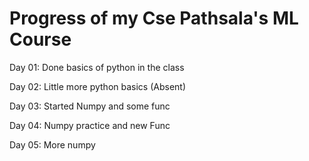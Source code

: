 # Progress of my Cse Pathsala's ML Course
Day 01:
Done basics of python in the class

Day 02:
Little more python basics (Absent)

Day 03:
Started Numpy and some func

Day 04:
Numpy practice and new Func

Day 05:
More numpy